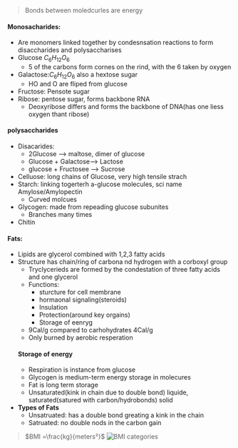 > Bonds between moledcurles are energy
#### Monosacharides:
 - Are monomers linked together by condesnsation reactions to form disaccharides and polysaccharises
 - Glucose $C_6H_{12}O_6$
	 - 5 of the carbons form cornes on the rind, with the 6 taken by oxygen
 - Galactose:$C_6H_{12}O_6$ also a hextose sugar
	 - HO and O are fliped from glucose
 - Fructose: Pensote sugar
 - Ribose: pentose sugar, forms backbone RNA
	 - Deoxyribose differs and forms the backbone of DNA(has one liess oxygen thant ribose)
#### polysaccharides
 - Disacarides:
	 - 2Glucose --> maltose, dimer of glucose
	 - Glucose + Galactose--> Lactose
	 - glucose + Fructosee --> Sucrose
 - Celluose: long chains of Glucose, very high tensile strach
 - Starch: linking togerterh a-glucose molecules, sci name Amylose/Amylopectin
	 - Curved molcues
 - Glycogen: made from repeading glucose subunites
	 - Branches many times
 - Chitin
#### Fats:
 - Lipids are glycerol combined with 1,2,3 fatty acids
 - Structure has chain/ring of carbona nd hydrogen with a corboxyl group
	  - Tryclycerieds are formed by the condestation of three fatty acids and one glycerol
	  - Functions:
		  - sturcture for cell membrane
		  - hormaonal signaling(steroids)
		  - Insulation
		  - Protection(around key orgains)
		  - Storage of eenryg
	  - 9Cal/g compared to carhohydrates 4Cal/g
	  - Only burned by aerobic resperation
	#### Storage of energy
	 - Respiration is instance from glucose
	 - Glycogen is medium-term energy storage in molecures
	 - Fat is long term storage
	 - Unsaturated(kink in chain due to double bond) liquide, saturated(satured with carbon/hydrobonds) solid
 - **Types of Fats**
	 - Unsatruated: has a double bond greating a kink in the chain
	 - Satruated: no double nods in the carbon gain

> $BMI =\frac{kg}{meters²}$
>![BMI categories](https://ib.bioninja.com.au/_Media/bmi-categories_med.jpeg)
<!--stackedit_data:
eyJoaXN0b3J5IjpbLTczNDI0OTA0Niw5MTEyMTA1NDksLTE4Nj
c5MjIyNjksLTE0MjE4NzE4NTAsNzY5NTU4Mjc0XX0=
-->
